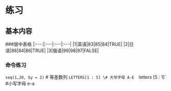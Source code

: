 # 练习
## 基本内容
###居中表格
|:---:|:---|:---|:---|
|1|英语|83|85|84|TRUE|
|2|日语|88|84|86|TRUE|
|3|俄语|99|98|97|FALSE|
### 命令练习
`seq(1,20, by = 2)` \# 等差数列
`LETTERS[1 : 5] \# 大写字母 A-E 
`letters [5 : 1]` \#小写字母 e-a
